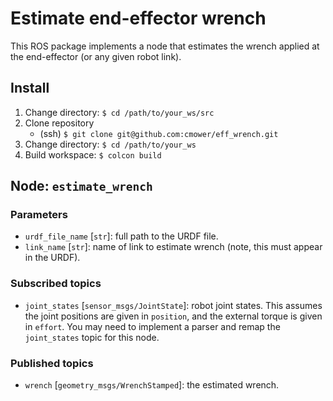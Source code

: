 # Estimate end-effector wrench

This ROS package implements a node that estimates the wrench applied at the end-effector (or any given robot link).

## Install

1. Change directory: `$ cd /path/to/your_ws/src`
2. Clone repository
   - (ssh) `$ git clone git@github.com:cmower/eff_wrench.git`
3. Change directory: `$ cd /path/to/your_ws`
4. Build workspace: `$ colcon build`


## Node: `estimate_wrench`

### Parameters

* `urdf_file_name` [`str`]: full path to the URDF file.
* `link_name` [`str`]: name of link to estimate wrench (note, this must appear in the URDF).

### Subscribed topics

* `joint_states` [`sensor_msgs/JointState`]: robot joint states. This assumes the joint positions are given in `position`, and the external torque is given in `effort`. You may need to implement a parser and remap the `joint_states` topic for this node.

### Published topics

* `wrench` [`geometry_msgs/WrenchStamped`]: the estimated wrench.
